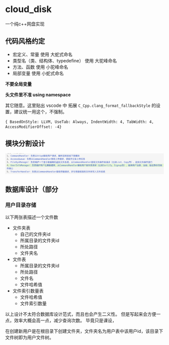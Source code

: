 # cloud_disk

一个纯c++网盘实现

## 代码风格约定

- 宏定义、常量 使用 大蛇式命名
- 类型名（类、结构体、typedefine） 使用 大驼峰命名
- 方法、函数 使用 小驼峰命名
- 局部变量 使用 小蛇式命名

**不要全局变量**

**头文件里不准 using namespace**

其它随意。这里贴出 vscode 中 拓展 `C_Cpp.clang_format_fallbackStyle` 的设置，建议统一用这个，不强制。

```
{ BasedOnStyle: LLVM, UseTab: Always, IndentWidth: 4, TabWidth: 4, AccessModifierOffset: -4}
```

## 模块分割设计

![design](readme_img/design.png)

## 数据库设计（部分

### 用户目录存储

以下两张表描述一个文件数

- 文件夹表
	- 自己的文件夹id
	- 所属目录的文件夹id
	- 所处路径
	- 文件夹名
- 文件表
	- 所属目录的文件夹id
	- 所处路径
	- 文件名
	- 文件哈希值
- 文件索引数量表
  - 文件哈希值
  - 文件索引数量

以上设计不太符合数据库设计范式，而且也会产生二义性。
但是写起来会方便一点，效率大概会高一点，减少查询次数。
毕竟只是课设，

在创建新用户是在根目录下创建文件夹，文件夹名为用户表中该用户id，该目录下文件树即为用户文件树。